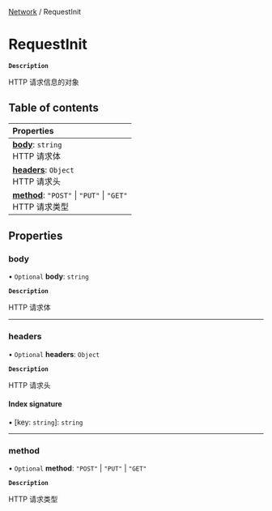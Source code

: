 [Network](../modules/Network.Network.md) / RequestInit

# RequestInit <Badge type="tip" text="Interface" />

**`Description`**

HTTP 请求信息的对象

## Table of contents

| Properties                                                                                             |
| :----------------------------------------------------------------------------------------------------- |
| **[body](Network.Network.RequestInit.md#body)**: `string` <br> HTTP 请求体                             |
| **[headers](Network.Network.RequestInit.md#headers)**: `Object` <br> HTTP 请求头                       |
| **[method](Network.Network.RequestInit.md#method)**: `"POST"` \| `"PUT"` \| `"GET"` <br> HTTP 请求类型 |

## Properties

### body

• `Optional` **body**: `string`

**`Description`**

HTTP 请求体

---

### headers

• `Optional` **headers**: `Object`

**`Description`**

HTTP 请求头

#### Index signature

▪ [key: `string`]: `string`

---

### method

• `Optional` **method**: `"POST"` \| `"PUT"` \| `"GET"`

**`Description`**

HTTP 请求类型

